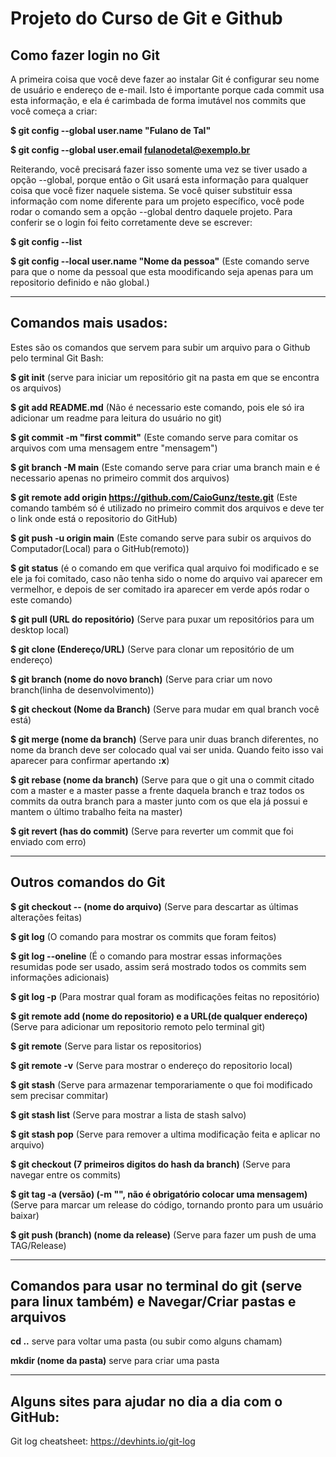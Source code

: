 # Projeto do Curso de Git e Github

## Como fazer login no Git

   A primeira coisa que você deve fazer ao instalar Git é configurar seu nome de usuário e endereço de e-mail. Isto é importante porque cada commit usa esta informação, e ela é carimbada de forma imutável nos commits que você começa a criar:

**$ git config --global user.name "Fulano de Tal"**

**$ git config --global user.email fulanodetal@exemplo.br**
   
   Reiterando, você precisará fazer isso somente uma vez se tiver usado a opção --global, porque então o Git usará esta informação para qualquer coisa que você fizer naquele sistema. Se você quiser substituir essa informação com nome diferente para um projeto específico, você pode rodar o comando sem a opção --global dentro daquele projeto.
   Para conferir se o login foi feito corretamente deve se escrever:

**$ git config --list** 

**$ git config --local user.name "Nome da pessoa"** (Este comando serve para que o nome da pessoal que esta moodificando seja apenas para um repositorio definido e não global.) 

-----------------------------------------------------------------------------------------------------

   ## Comandos mais usados:
   Estes são os comandos que servem para subir um arquivo para o Github pelo terminal Git Bash:

**$ git init** (serve para iniciar um repositório git na pasta em que se encontra os arquivos)

**$ git add README.md** (Não é necessario este comando, pois ele só ira adicionar um readme para leitura do usuário no git)

**$ git commit -m "first commit"** (Este comando serve para comitar os arquivos com uma mensagem entre "mensagem")

**$ git branch -M main** (Este comando serve para criar uma branch main e é necessario apenas no primeiro commit dos arquivos)

**$ git remote add origin https://github.com/CaioGunz/teste.git** (Este comando também só é utilizado no primeiro commit dos arquivos e deve ter o link onde está o repositorio do GitHub)

**$ git push -u origin main** (Este comando serve para subir os arquivos do Computador(Local) para o GitHub(remoto))

**$ git status** (é o comando em que verifica qual arquivo foi modificado e se ele ja foi comitado, caso não tenha sido o nome do arquivo vai aparecer em vermelhor, e depois de ser comitado ira aparecer em verde após rodar o este comando)

**$ git pull (URL do repositório)** (Serve para puxar um repositórios para um desktop local)

**$ git clone (Endereço/URL)** (Serve para clonar um repositório de um endereço)

**$ git branch (nome do novo branch)** (Serve para criar um novo branch(linha de desenvolvimento))

**$ git checkout (Nome da Branch)** (Serve para mudar em qual branch você está)

**$ git merge  (nome da branch)** (Serve para unir duas branch diferentes, no nome da branch deve ser colocado qual vai ser unida. Quando feito isso vai aparecer para confirmar apertando **:x**)

**$ git rebase (nome da branch)** (Serve para que o git una o commit citado com a master e a master passe a frente daquela branch e traz todos os commits da outra branch para a master junto com os que ela já possui e mantem o último trabalho feita na master)

**$ git revert (has do commit)** (Serve para reverter um commit que foi enviado com erro)


-----------------------------------------------------------------------------------------------------

## Outros comandos do Git

**$ git checkout -- (nome do arquivo)** (Serve para descartar as últimas alterações feitas)

**$ git log** (O comando para mostrar  os commits que foram feitos)

**$ git log --oneline** (É o comando para mostrar essas informações resumidas pode ser usado, assim será mostrado todos os commits sem informações adicionais)

**$ git log -p** (Para mostrar qual foram as modificações feitas no repositório)

**$ git remote add (nome do repositorio) e a URL(de qualquer endereço)** (Serve para adicionar um repositorio remoto pelo terminal git)

**$ git remote** (Serve para listar os repositorios)

**$ git remote -v** (Serve para mostrar o endereço do repositorio local)

**$ git stash** (Serve para armazenar temporariamente o que foi modificado  sem precisar commitar)

**$ git stash list** (Serve para mostrar a lista de stash salvo)

**$ git stash pop** (Serve para remover a ultima modificação feita e aplicar no arquivo)

**$ git checkout (7 primeiros digitos do hash da branch)** (Serve para navegar entre os commits)

**$ git tag -a (versão) (-m "", não é obrigatório colocar uma mensagem)** (Serve para marcar um release do código, tornando pronto para um usuário baixar)

**$ git push (branch) (nome da release)** (Serve para fazer um push de uma TAG/Release)

-----------------------------------------------------------------------------------------------------

## Comandos para usar no terminal do git (serve para linux também) e Navegar/Criar pastas e arquivos

**cd ..** serve para voltar uma pasta (ou subir como  alguns chamam)

**mkdir (nome da pasta)** serve para criar uma pasta

-----------------------------------------------------------------------------------------------------

## Alguns sites para ajudar no dia a dia com o GitHub:

Git log cheatsheet:
   https://devhints.io/git-log

